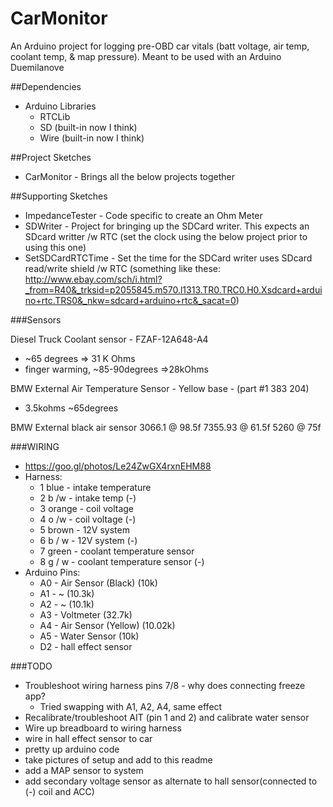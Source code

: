 # CarMonitor
An Arduino project for logging pre-OBD car vitals (batt voltage, air temp, coolant temp, &amp; map pressure). Meant to be used with an Arduino Duemilanove

##Dependencies
  * Arduino Libraries
    * RTCLib
    * SD (built-in now I think)
    * Wire (built-in now I think)

##Project Sketches
 * CarMonitor - Brings all the below projects together
   
##Supporting Sketches
 * ImpedanceTester - Code specific to create an Ohm Meter
 * SDWriter - Project for bringing up the SDCard writer. This expects an SDcard writter /w RTC (set the clock using the below project prior to using this one)
 * SetSDCardRTCTime - Set the time for the SDCard writer uses SDcard read/write shield /w RTC (something like these: http://www.ebay.com/sch/i.html?_from=R40&_trksid=p2055845.m570.l1313.TR0.TRC0.H0.Xsdcard+arduino+rtc.TRS0&_nkw=sdcard+arduino+rtc&_sacat=0)

###Sensors

Diesel Truck Coolant sensor - FZAF-12A648-A4
 * ~65 degrees => 31 K Ohms
 * finger warming, ~85-90degrees =>28kOhms

BMW External Air Temperature Sensor  - Yellow base - (part #1 383 204)
 * 3.5kohms ~65degrees 

BMW External black air sensor
 3066.1 @ 98.5f
 7355.93 @ 61.5f
 5260 @ 75f

###WIRING
  * https://goo.gl/photos/Le24ZwGX4rxnEHM88 
  * Harness:
    *  1 blue - intake temperature
	*  2 b /w - intake temp (-)
	*  3 orange - coil voltage
	*  4 o /w   - coil voltage (-)
	*  5 brown - 12V system
	*  6 b / w - 12V system (-)
	*  7 green - coolant temperature sensor
	*  8 g / w - coolant temperature sensor (-)
  * Arduino Pins:
    * A0 - Air Sensor (Black) (10k)
	* A1 - ~ (10.3k)
	* A2 - ~ (10.1k)
	* A3 - Voltmeter (32.7k)
	* A4 - Air Sensor (Yellow) (10.02k)
	* A5 - Water Sensor (10k)
	* D2 - hall effect sensor

###TODO
  * Troubleshoot wiring harness pins 7/8 - why does connecting freeze app?
	* Tried swapping with A1, A2, A4, same effect
  * Recalibrate/troubleshoot AIT (pin 1 and 2) and calibrate water sensor
  * Wire up breadboard to wiring harness
  * wire in hall effect sensor to car
  * pretty up arduino code
  * take pictures of setup and add to this readme
  * add a MAP sensor to system
  * add secondary voltage sensor as alternate to hall sensor(connected to (-) coil and ACC) 
